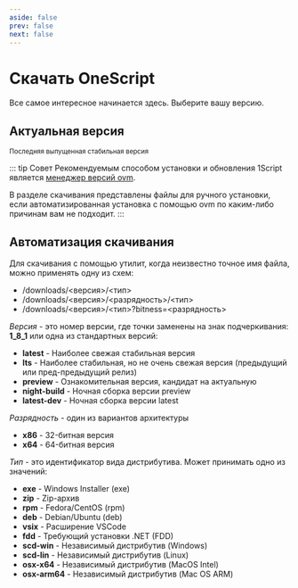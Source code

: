 ```yaml
---
aside: false
prev: false
next: false
---
```

<script setup>
import Releases from '../components/Releases.vue'
import ReleaseDocs from '../components/ReleaseDocs.vue'
</script>

# Скачать OneScript

Все самое интересное начинается здесь. Выберите вашу версию.

## Актуальная версия

<small>Последняя выпущенная стабильная версия</small>

<Releases versionToken="latest" />
<ReleaseDocs versionToken="latest" />

::: tip Совет
Рекомендуемым способом установки и обновления 1Script является [менеджер версий ovm](/learn/install#ovm). 

В разделе скачивания представлены файлы для ручного установки, если автоматизированная установка с помощью ovm по каким-либо причинам вам не подходит.
:::

## Автоматизация скачивания

Для скачивания с помощью утилит, когда неизвестно точное имя файла, можно применять одну из схем:

* /downloads/<версия>/<тип>
* /downloads/<версия>/<разрядность>/<тип>
* /downloads/<версия>/<тип>?bitness=<разрядность>

*Версия* - это номер версии, где точки заменены на знак подчеркивания: **1_8_1** или одна из стандартных версий:

* **latest** - Наиболее свежая стабильная версия
* **lts** - Наиболее стабильная, но не очень свежая версия (предыдущий или пред-предыдущий релиз)
* **preview** - Ознакомительная версия, кандидат на актуальную
* **night-build** - Ночная сборка версии preview
* **latest-dev** - Ночная сборка версии latest

*Разрядность* - один из вариантов архитектуры

* **x86** - 32-битная версия
* **x64** - 64-битная версия

*Тип* - это идентификатор вида дистрибутива. Может принимать одно из значений:

* **exe** - Windows Installer (exe)
* **zip** - Zip-архив
* **rpm** - Fedora/CentOS (rpm)
* **deb** - Debian/Ubuntu (deb)
* **vsix** - Расширение VSCode
* **fdd** - Требующий установки .NET (FDD)
* **scd-win** - Независимый дистрибутив (Windows)
* **scd-lin** - Независимый дистрибутив (Linux)
* **osx-x64** - Независимый дистрибутив (MacOS Intel)
* **osx-arm64** - Независимый дистрибутив (Mac OS ARM)
